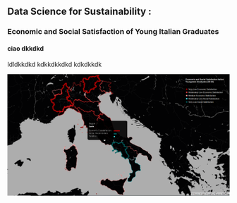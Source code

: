 ## Data Science for Sustainability : 
### Economic and Social Satisfaction of Young Italian Graduates

#### ciao dkkdkd
ldldkkdkd
kdkkdkkdkd
kdkdkkdk


![](images/italy.PNG)
